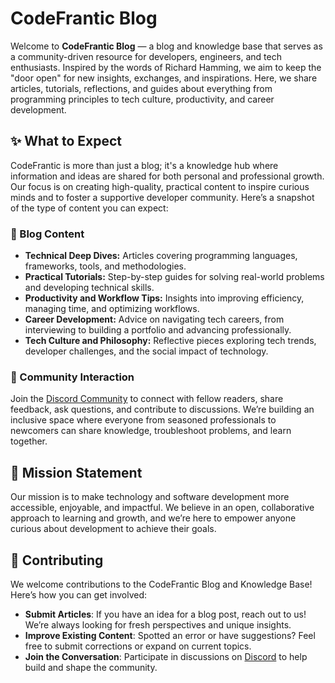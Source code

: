 # CodeFrantic Blog

Welcome to **CodeFrantic Blog** — a blog and knowledge base that serves as a community-driven resource for developers, engineers, and tech enthusiasts. Inspired by the words of Richard Hamming, we aim to keep the "door open" for new insights, exchanges, and inspirations. Here, we share articles, tutorials, reflections, and guides about everything from programming principles to tech culture, productivity, and career development.

## ✨ What to Expect

CodeFrantic is more than just a blog; it's a knowledge hub where information and ideas are shared for both personal and professional growth. Our focus is on creating high-quality, practical content to inspire curious minds and to foster a supportive developer community. Here’s a snapshot of the type of content you can expect:

### **🚀 Blog Content**

- **Technical Deep Dives:** Articles covering programming languages, frameworks, tools, and methodologies.
- **Practical Tutorials:** Step-by-step guides for solving real-world problems and developing technical skills.
- **Productivity and Workflow Tips:** Insights into improving efficiency, managing time, and optimizing workflows.
- **Career Development:** Advice on navigating tech careers, from interviewing to building a portfolio and advancing professionally.
- **Tech Culture and Philosophy:** Reflective pieces exploring tech trends, developer challenges, and the social impact of technology.

### **👥 Community Interaction**

Join the [Discord Community](https://discord.gg/zG2CbDUw4e) to connect with fellow readers, share feedback, ask questions, and contribute to discussions. We’re building an inclusive space where everyone from seasoned professionals to newcomers can share knowledge, troubleshoot problems, and learn together.

## 📖 Mission Statement

Our mission is to make technology and software development more accessible, enjoyable, and impactful. We believe in an open, collaborative approach to learning and growth, and we’re here to empower anyone curious about development to achieve their goals.

## 🌱 Contributing

We welcome contributions to the CodeFrantic Blog and Knowledge Base! Here’s how you can get involved:

- **Submit Articles**: If you have an idea for a blog post, reach out to us! We’re always looking for fresh perspectives and unique insights.
- **Improve Existing Content**: Spotted an error or have suggestions? Feel free to submit corrections or expand on current topics.
- **Join the Conversation**: Participate in discussions on [Discord](https://discord.gg/zG2CbDUw4e) to help build and shape the community.
